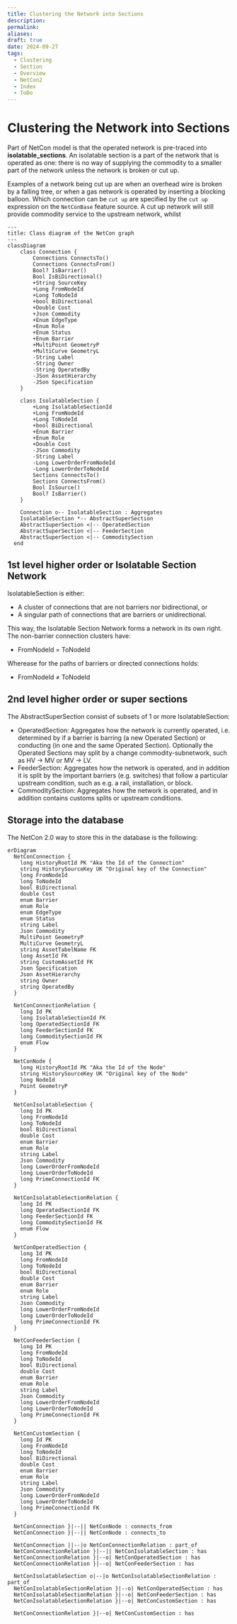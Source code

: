 ```yaml
---
title: Clustering the Network into Sections
description: 
permalink: 
aliases: 
draft: true
date: 2024-09-27
tags:
  - Clustering
  - Section
  - Overview
  - NetCon2
  - Index
  - ToDo
---
```

# Clustering the Network into Sections


Part of NetCon model is that the operated network is pre-traced into **isolatable_sections**. An isolatable section is a part of the network that is operated as one: there is no way of supplying the commodity to a smaller part of the network unless the network is broken or cut up. 

Examples of a network being cut up are when an overhead wire is broken by a falling tree, or when a gas network is operated by inserting a blocking balloon. Which connection can be `cut up` are specified by the `cut up` expression on the `NetConBase` feature source. A cut up network will still provide commodity service to the upstream network, whilst

```mermaid
---
title: Class diagram of the NetCon graph
---
classDiagram
    class Connection {
        Connections ConnectsTo()
        Connections ConnectsFrom()
        Bool? IsBarrier()
        Bool IsBiDirectional()
        +String SourceKey
        +Long FromNodeId
        +Long ToNodeId
        +bool BiDirectional
        +Double Cost
        +Json Commodity
        +Enum EdgeType
        +Enum Role
        +Enum Status
        +Enum Barrier
        +MultiPoint GeometryP
        +MultiCurve GeometryL
        -String Label
        -String Owner
        -String OperatedBy
        -JSon AssetHierarchy
        -JSon Specification
    }
    
    class IsolatableSection {
        +Long IsolatableSectionId
        +Long FromNodeId
        +Long ToNodeId
        +bool BiDirectional
        +Enum Barrier
        +Enum Role
        +Double Cost
        -JSon Commodity
        -String Label
        -Long LowerOrderFromNodeId
        -Long LowerOrderToNodeId
        Sections ConnectsTo()
        Sections ConnectsFrom()
        Bool IsSource()
        Bool? IsBarrier()
    }
    
    Connection o-- IsolatableSection : Aggregates
    IsolatableSection *-- AbstractSuperSection
    AbstractSuperSection <|-- OperatedSection
    AbstractSuperSection <|-- FeederSection
    AbstractSuperSection <|-- CommoditySection
  end
```

## 1st level higher order or Isolatable Section Network

IsolatableSection is either:
* A cluster of connections that are not barriers nor bidirectional, or
* A singular path of connections that are barriers or unidirectional.

This way, the Isolatable Section Network forms a network in its own right. The non-barrier connection clusters have:
* FromNodeId = ToNodeId

Wherease for the paths of barriers or directed connections holds:
* FromNodeId ≠ ToNodeId

## 2nd level higher order or super sections

The AbstractSuperSection consist of subsets of 1 or more IsolatableSection:
* OperatedSection: Aggregates how the network is currently operated, i.e. determined by if a barrier is barring (a new Operated Section) or conducting (in one and the same Operated Section). Optionally the Operated Sections may split by a change commodity-subnetwork, such as HV -> MV or MV -> LV.
* FeederSection: Aggregates how the network is operated, and in addition it is split by the important barriers (e.g. switches) that follow a particular upstream condition, such as e.g. a rail, installation, or block.
* CommoditySection: Aggregates how the network is operated, and in addition contains customs splits or upstream conditions.

## Storage into the database
The NetCon 2.0 way to store this in the database is the following:

```mermaid
erDiagram
  NetConConnection {
    long HistoryRootId PK "Aka the Id of the Connection"
    string HistorySourceKey UK "Original key of the Connection"
    long FromNodeId
    long ToNodeId
    bool BiDirectional
    double Cost
    enum Barrier
    enum Role
    enum EdgeType
    enum Status
    string Label
    Json Commodity
    MultiPoint GeometryP
    MultiCurve GeometryL
    string AssetTabelName FK
    long AssetId FK
    string CustomAssetId FK
    Json Specification
    Json AssetHierarchy
    string Owner
    string OperatedBy
  }
  
  NetConConnectionRelation {
    long Id PK
    long IsolatableSectionId FK
    long OperatedSectionId FK
    long FeederSectionId FK
    long CommoditySectionId FK
    enum Flow
  }
  
  NetConNode {
    long HistoryRootId PK "Aka the Id of the Node"
    string HistorySourceKey UK "Original key of the Node"
    long NodeId
    Point GeometryP
  }
  
  NetConIsolatableSection {
    long Id PK
    long FromNodeId
    long ToNodeId
    bool BiDirectional
    double Cost
    enum Barrier
    enum Role
    string Label
    Json Commodity
    long LowerOrderFromNodeId
    long LowerOrderToNodeId
    long PrimeConnectionId FK
  }
  
  NetConIsolatableSectionRelation {
    long Id PK
    long OperatedSectionId FK
    long FeederSectionId FK
    long CommoditySectionId FK
    enum Flow
  }
  
  NetConOperatedSection {
    long Id PK
    long FromNodeId
    long ToNodeId
    bool BiDirectional
    double Cost
    enum Barrier
    enum Role
    string Label
    Json Commodity
    long LowerOrderFromNodeId
    long LowerOrderToNodeId
    long PrimeConnectionId FK
  }
  
  NetConFeederSection {
    long Id PK
    long FromNodeId
    long ToNodeId
    bool BiDirectional
    double Cost
    enum Barrier
    enum Role
    string Label
    Json Commodity
    long LowerOrderFromNodeId
    long LowerOrderToNodeId
    long PrimeConnectionId FK
  }

  NetConCustomSection {
    long Id PK
    long FromNodeId
    long ToNodeId
    bool BiDirectional
    double Cost
    enum Barrier
    enum Role
    string Label
    Json Commodity
    long LowerOrderFromNodeId
    long LowerOrderToNodeId
    long PrimeConnectionId FK
  }

  NetConConnection }|--|| NetConNode : connects_from
  NetConConnection }|--|| NetConNode : connects_to

  NetConConnection ||--|o NetConConnectionRelation : part_of
  NetConConnectionRelation }|--|| NetConIsolatableSection : has
  NetConConnectionRelation }|--o| NetConOperatedSection : has
  NetConConnectionRelation }|--o| NetConFeederSection : has

  NetConIsolatableSection o|--|o NetConIsolatableSectionRelation : part_of
  NetConIsolatableSectionRelation }|--o| NetConOperatedSection : has
  NetConIsolatableSectionRelation }|--o| NetConFeederSection : has
  NetConIsolatableSectionRelation }|--o| NetConCustomSection : has

  NetConConnectionRelation }|--o| NetConCustomSection : has
```




